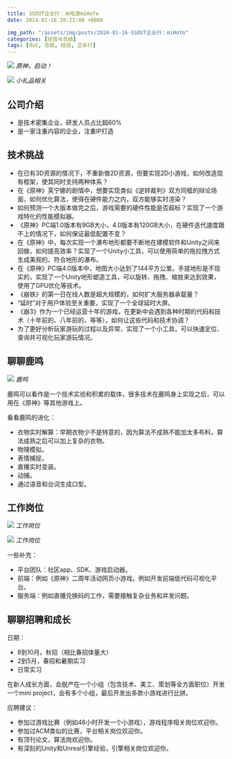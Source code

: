 ```yaml
---
title: SSDUT企业行：米哈游miHoYo
date: 2024-01-16 20:21:00 +0800

img_path: "/assets/img/posts/2024-01-16-SSDUT企业行：miHoYo"
categories: [经验与总结]
tags: [dut, 总结, 经验, 企业行]
---
```


![](1.jpg)
_原神，启动！_

![](2.jpg)
_小礼品相关_

## 公司介绍

- 是技术密集企业，研发人员占比超60%
- 是一家注重内容的企业，注重IP打造

## 技术挑战

- 在已有3D资源的情况下，不重新做2D资源，但要实现2D小游戏，如何改造现有框架，使其同时支持两种体系？
- 在《原神》芙宁娜的剧情中，想要实现类似《逆转裁判》双方同框的辩论场面，如何优化算法，使得在硬件能力之内，双方能够实时渲染？
- 如何预测一个大版本做完之后，游戏需要的硬件性能是否超标？实现了一个游戏特化的性能模拟器。
- 《原神》PC端1.0版本有9GB大小，4.0版本有120GB大小，在硬件迭代速度跟不上的情况下，如何保证最低配置不变？
- 在《原神》中，每次实现一个瀑布地形都要不断地在建模软件和Unity之间来回做，如何提高效率？实现了一个Unity小工具，可以使用简单的拖拉拽方式生成美观的，符合地形的瀑布。
- 在《原神》PC端4.0版本中，地图大小达到了144平方公里。手搓地形是不现实的，实现了一个Unity地形塑造工具，可以旋转、拖拽、缩放来达到效果，使用了GPU优化等技术。
- 《崩铁》的第一日在线人数是超大规模的，如何扩大服务器承载量？
- “延时”对于用户体验至关重要，实现了一个全球延时大屏。
- 《崩3》作为一个已经运营十年的游戏，在更新中会遇到各种时期的代码和技术（十年前的、八年前的，等等），如何让这些代码和技术协调？
- 为了更好分析玩家游玩的过程以及异常，实现了一个小工具，可以快速定位、查询并可视化玩家游玩情况。

## 聊聊鹿鸣

![](3.jpg)
_鹿鸣_

鹿鸣可以看作是一个技术实验和积累的载体，很多技术在鹿鸣身上实现之后，可以用在《原神》等其他游戏上。

看看鹿鸣的进化：

- 衣物实时解算：早期衣物少不是特意的，因为算法不成熟不能加太多布料，算法成熟之后可以加上复杂的衣物。
- 物理模拟。
- 表情捕捉。
- 直播实时变装。
- 动捕。
- 通过语音和台词生成口型。

## 工作岗位

![](4.jpg)
_工作岗位_

![](5.jpg)
_工作岗位_

一些补充：

- 平台团队：社区app、SDK、游戏启动器。
- 前端：例如《原神》二周年活动网页小游戏。例如开发前端低代码可视化平台。
- 服务端：例如直播兑换码的工作，需要接触复杂业务和并发问题。

## 聊聊招聘和成长

日期：

- 8到10月，秋招（相比春招体量大）
- 2到5月，春招和暑期实习
- 日常实习

在新人成长方面，会脱产在一个小组（包含技术、美工、策划等全方面职位）开发一个mini project，会有多个小组，最后开发出多款小游戏进行比拼。

应聘建议：

- 参加过游戏比赛（例如48小时开发一个小游戏），游戏程序相关岗位欢迎你。
- 参加过ACM类似的比赛，平台相关岗位欢迎你。
- 有顶刊论文，算法岗欢迎你。
- 有深刻的Unity和Unreal引擎经验，引擎相关岗位欢迎你。